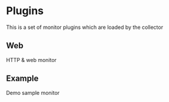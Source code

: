 # Plugins

This is a set of monitor plugins which are loaded by the collector

## Web

HTTP & web monitor

## Example

Demo sample monitor
